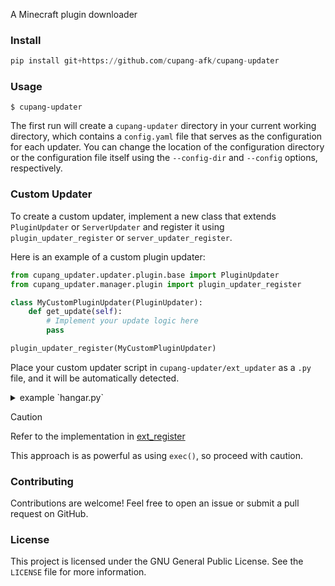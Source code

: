 A Minecraft plugin downloader

### Install

```python
pip install git+https://github.com/cupang-afk/cupang-updater
```

### Usage

```shell
$ cupang-updater
```

The first run will create a `cupang-updater` directory in your current
working directory, which contains a `config.yaml` file that serves as the
configuration for each updater. You can change the location of the
configuration directory or the configuration file itself using the
`--config-dir` and `--config` options, respectively.

### Custom Updater

To create a custom updater, implement a new class that extends `PluginUpdater` or `ServerUpdater` and register it using `plugin_updater_register` or `server_updater_register`.

Here is an example of a custom plugin updater:

```python
from cupang_updater.updater.plugin.base import PluginUpdater
from cupang_updater.manager.plugin import plugin_updater_register

class MyCustomPluginUpdater(PluginUpdater):
    def get_update(self):
        # Implement your update logic here
        pass

plugin_updater_register(MyCustomPluginUpdater)
```

Place your custom updater script in `cupang-updater/ext_updater` as a `.py` file, and it will be automatically detected.

<details>
<summary>example `hangar.py`</summary>

```python
import json

import strictyaml as sy

from cupang_updater.updater.base import CommonData
from cupang_updater.updater.plugin.base import PluginUpdater, PluginUpdaterConfig, PluginUpdaterConfigSchema
from cupang_updater.manager.plugin import plugin_updater_register


class PlatformType(sy.Str):
    platform = ["paper", "waterfall", "velocity"]

    def validate_scalar(self, chunk):
        val: str = chunk.contents
        val = val.lower()
        if val not in self.platform:
            chunk.expecting_but_found(f"when expecting one of these: {self.platform}")
        return super().validate_scalar(chunk)


class Channel(sy.Str):
    channel = ["release", "snapshot", "alpha"]

    def validate_scalar(self, chunk):
        val: str = chunk.contents
        if val not in self.channel:
            chunk.expecting_but_found(f"when expecting one of these: {self.channel}")

        return super().validate_scalar(chunk)


class HangarUpdater(PluginUpdater):
    def __init__(self, plugin_data: CommonData, updater_config: PluginUpdaterConfig):
        self.api = "https://hangar.papermc.io/api/v1/projects"
        super().__init__(plugin_data, updater_config)

    @staticmethod
    def get_updater_name():
        return "Hangar"

    @staticmethod
    def get_config_path():
        return "hangar"

    @staticmethod
    def get_updater_version():
        return "1.0"

    @staticmethod
    def get_config_schema():
        return PluginUpdaterConfigSchema(
            plugin_schema=sy.Map(
                {
                    "id": sy.EmptyNone() | sy.Str(),
                    "platform": sy.EmptyNone() | PlatformType(),
                    "channel": Channel(),
                }
            ),
            plugin_default="""\
                # id: example https://hangar.papermc.io/[author]/[your project id here]
                # platform: one of these, paper, waterfall, velocity
                # channel: update channel # release, snapshot, alpha
                id:
                platform: paper
                channel: release
            """,
        )

    def _get_update_data(self, project_id: str, channel: str):
        headers = {"Accept": "text/plain"}
        res = self.make_requests(
            self.make_url(
                self.api, project_id, "latest", channel=channel.lower().capitalize()
            ),
            headers=headers,
        )
        if not self.check_content_type(res, "text/plain"):
            return

        latest_version = res.read().decode().strip()
        headers = {"Accept": "application/json"}
        res = self.make_requests(
            self.make_url(self.api, project_id, "versions", latest_version),
            headers=headers,
        )
        if not self.check_content_type(res, "application/json"):
            return

        return json.loads(res.read())

    def get_update(self) -> CommonData | None:
        project_id: str = self.updater_config.plugin_config["id"]
        if not project_id:
            return
        platform: str = self.updater_config.plugin_config["platform"]
        if not platform:
            return
        channel: str = self.updater_config.plugin_config["channel"]
        if not channel:
            return

        update_data = self._get_update_data(project_id, channel)
        if not update_data:
            return

        # Compare local and remote versions
        local_version = self.parse_version(self.plugin_data.version)
        remote_version = str(update_data["name"])
        if local_version >= self.parse_version(remote_version):
            return

        url = self.make_url(
            self.api,
            project_id,
            "versions",
            update_data["name"],
            platform.upper(),
            "download",
        )
        with self.make_requests(url, method="HEAD") as res:
            if not any(
                self.check_content_type(res, x)
                for x in [
                    "application/java-archive",
                    "application/octet-stream",
                    "application/zip",
                ]
            ):
                self.log.error(
                    f"When checking update for {self.plugin_data.name}, got {url} but its not a file"
                )
                return

        plugin_data = CommonData(
            name=self.plugin_data.name,
            version=remote_version,
        )
        plugin_data.set_url(url)
        return plugin_data

# Register the plugin updater
plugin_updater_register(HangarUpdater)
```

</details>

> [!CAUTION]
> Refer to the implementation in [ext_register](src/cupang_updater/manager/external.py)
>
> This approach is as powerful as using `exec()`, so proceed with caution.


### Contributing

Contributions are welcome! Feel free to open an issue or submit a pull request on GitHub. 

### License

This project is licensed under the GNU General Public License. See the `LICENSE` file for more information.
